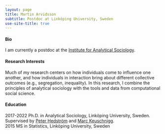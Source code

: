 ```yaml
---
layout: page
title: Martin Arvidsson
subtitle: Postdoc at Linköping University, Sweden
use-site-title: true
---
```



#### Bio


I am currently a postdoc at the [Institute for Analytical Sociology](https://liu.se/en/organisation/liu/iei/ias).

#### Research Interests

Much of my research centers on how individuals come to influence one another, and how individuals in interaction bring about different collective outcomes (e.g., segregation, inequality). In this research, I combine the principles of analytical sociology with the tools and data from computational social science.

#### Education
2017-2022 Ph.D. in Analytical Sociology, Linköping University, Sweden. Supervised by [Peter Hedström](https://liu.se/en/employee/pethe05) and [Marc Keuschnigg](https://keuschnigg.org/).<br/>
2015 MS in Statistics, Linköping University, Sweden<br/>
